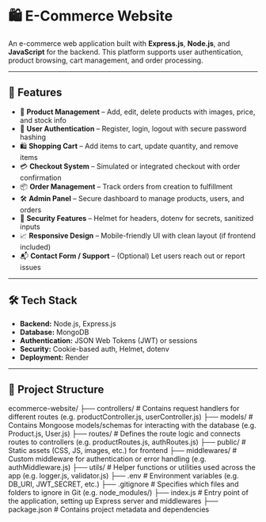 # 🛍️ E-Commerce Website

An e-commerce web application built with **Express.js**, **Node.js**, and **JavaScript** for the backend. This platform supports user authentication, product browsing, cart management, and order processing.

---

## 🚀 Features

- 🛒 **Product Management** – Add, edit, delete products with images, price, and stock info
- 👤 **User Authentication** – Register, login, logout with secure password hashing
- 🛍️ **Shopping Cart** – Add items to cart, update quantity, and remove items
- 💳 **Checkout System** – Simulated or integrated checkout with order confirmation
- 📦 **Order Management** – Track orders from creation to fulfillment
- 🛠️ **Admin Panel** – Secure dashboard to manage products, users, and orders
- 🔐 **Security Features** – Helmet for headers, dotenv for secrets, sanitized inputs
- 📈 **Responsive Design** – Mobile-friendly UI with clean layout (if frontend included)
- 📬 **Contact Form / Support** – (Optional) Let users reach out or report issues

---

## 🛠️ Tech Stack

- **Backend:** Node.js, Express.js
- **Database:** MongoDB
- **Authentication:** JSON Web Tokens (JWT) or sessions
- **Security:** Cookie-based auth, Helmet, dotenv
- **Deployment:** Render

---

## 📁 Project Structure

ecommerce-website/
├── controllers/            # Contains request handlers for different routes (e.g. productController.js, userController.js)
├── models/                 # Contains Mongoose models/schemas for interacting with the database (e.g. Product.js, User.js)
├── routes/                 # Defines the route logic and connects routes to controllers (e.g. productRoutes.js, authRoutes.js)
├── public/                 # Static assets (CSS, JS, images, etc.) for frontend
├── middlewares/            # Custom middleware for authentication or error handling (e.g. authMiddleware.js)
├── utils/                  # Helper functions or utilities used across the app (e.g. logger.js, validator.js)
├── .env                    # Environment variables (e.g. DB_URI, JWT_SECRET, etc.)
├── .gitignore              # Specifies which files and folders to ignore in Git (e.g. node_modules/)
├── index.js                # Entry point of the application, setting up Express server and middlewares
├── package.json            # Contains project metadata and dependencies
